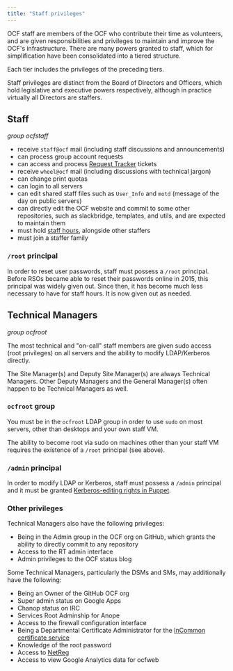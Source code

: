 ```yaml
---
title: "Staff privileges"
---
```


OCF staff are members of the OCF who contribute their time as volunteers, and
are given responsibilities and privileges to maintain and improve the OCF's
infrastructure. There are many powers granted to staff, which for
simplification have been consolidated into a tiered structure.

Each tier includes the privileges of the preceding tiers.

Staff privileges are distinct from the Board of Directors and Officers, which
hold legislative and executive powers respectively, although in practice
virtually all Directors are staffers.

## Staff

_group ocfstaff_

- receive `staff@ocf` mail (including staff discussions and announcements)
- can process group account requests
- can access and process [Request Tracker](https://rt.ocf.berkeley.edu/)
  tickets
- receive `wheel@ocf` mail (including discussions with technical jargon)
- can change print quotas
- can login to all servers
- can edit shared staff files such as `User_Info` and `motd` (message of the
  day on public servers)
- can directly edit the OCF website and commit to some other repositories,
  such as slackbridge, templates, and utils, and are expected to maintain them
- must hold [staff hours](/staff-hours), alongside other staffers
- must join a staffer family

### `/root` principal

In order to reset user passwords, staff must possess a `/root` principal.
Before RSOs became able to reset their passwords online in 2015, this principal
was widely given out. Since then, it has become much less necessary to have for
staff hours. It is now given out as needed.

## Technical Managers

_group ocfroot_

The most technical and "on-call" staff members are given sudo access (root
privileges) on all servers and the ability to modify LDAP/Kerberos directly.

The Site Manager(s) and Deputy Site Manager(s) are always Technical Managers.
Other Deputy Managers and the General Manager(s) often happen to be Technical
Managers as well.

### `ocfroot` group

You must be in the `ocfroot` LDAP group in order to use `sudo` on most
servers, other than desktops and your own staff VM.

The ability to become root via sudo on machines other than your staff VM
requires the existence of a `/root` principal (see above).

### `/admin` principal

In order to modify LDAP or Kerberos, staff must possess a `/admin` principal
and it must be granted [Kerberos-editing rights in
Puppet](https://github.com/ocf/puppet/blob/master/modules/ocf_kerberos/files/kadmind.acl).

### Other privileges

Technical Managers also have the following privileges:

- Being in the Admin group in the OCF org on GitHub, which grants the ability
  to directly commit to any repository
- Access to the RT admin interface
- Admin privileges to the OCF status blog

Some Technical Managers, particularly the DSMs and SMs, may additionally have
the following:

- Being an Owner of the GitHub OCF org
- Super admin status on Google Apps
- Chanop status on IRC
- Services Root Adminship for Anope
- Access to the firewall configuration interface
- Being a Departmental Certificate Administrator for the [InCommon certificate
  service](https://cert-manager.com/customer/incommon)
- Knowledge of the root password
- Access to [NetReg](https://netreg.berkeley.edu/)
- Access to view Google Analytics data for ocfweb
